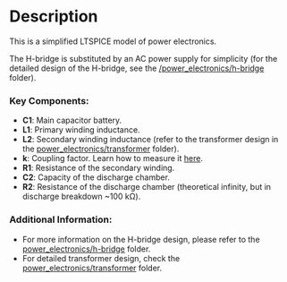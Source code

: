 # Description

This is a simplified LTSPICE model of power electronics. 

The H-bridge is substituted by an AC power supply for simplicity (for the detailed design of the H-bridge, see the [/power_electronics/h-bridge](power_electronics/h-bridge) folder).

### Key Components:

- **C1**: Main capacitor battery.
- **L1**: Primary winding inductance.
- **L2**: Secondary winding inductance (refer to the transformer design in the [power_electronics/transformer](power_electronics/transformer) folder).
- **k**: Coupling factor. Learn how to measure it [here](https://electronics.stackexchange.com/questions/596093/how-to-measure-coupling-coefficient).
- **R1**: Resistance of the secondary winding.
- **C2**: Capacity of the discharge chamber.
- **R2**: Resistance of the discharge chamber (theoretical infinity, but in discharge breakdown ~100 kΩ).

### Additional Information:

- For more information on the H-bridge design, please refer to the [power_electronics/h-bridge](power_electronics/h-bridge) folder.
- For detailed transformer design, check the [power_electronics/transformer](power_electronics/transformer) folder.
